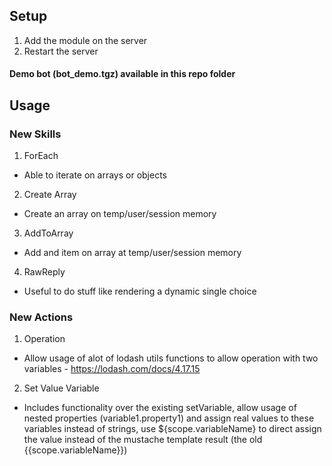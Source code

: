 ## Setup

1. Add the module on the server
2. Restart the server

#### Demo bot (bot_demo.tgz) available in this repo folder

## Usage

### New Skills

1. ForEach

- Able to iterate on arrays or objects

2. Create Array

- Create an array on temp/user/session memory

3. AddToArray

- Add and item on array at temp/user/session memory

4. RawReply

- Useful to do stuff like rendering a dynamic single choice

### New Actions

1. Operation

- Allow usage of alot of lodash utils functions to allow operation with two variables - https://lodash.com/docs/4.17.15

2. Set Value Variable

- Includes functionality over the existing setVariable, allow usage of nested properties (variable1.property1) and assign real values to these variables instead of strings, use ${scope.variableName} to direct assign the value instead of the mustache template result (the old {{scope.variableName}})
